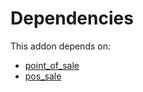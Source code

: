 # Dependencies

This addon depends on:

- [point_of_sale](https://github.com/bringout/oca-ocb-sale)
- [pos_sale](https://github.com/bringout/oca-ocb-sale)

